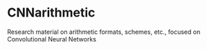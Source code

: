 # CNNarithmetic
Research material on arithmetic formats, schemes, etc., focused on Convolutional Neural Networks
